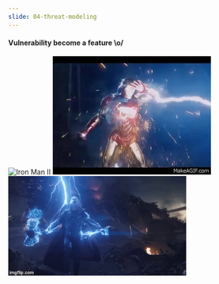 ```yaml
---
slide: 04-threat-modeling
---
```


#### Vulnerability become a feature \o/

![Iron Man II](assets/img/wiplash.gif "Iron Man II")
![The Avengers](assets/img/thor.gif "The Avengers")
![Avengers Ultimato](assets/img/ultimato.gif "Avengers Ultimato")